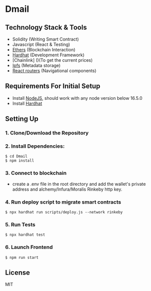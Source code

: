 # Dmail

## Technology Stack & Tools

- Solidity (Writing Smart Contract)
- Javascript (React & Testing)
- [Ethers](https://docs.ethers.io/v5/) (Blockchain Interaction)
- [Hardhat](https://hardhat.org/) (Development Framework)
- [Chainlink] ()(To get the current prices)
- [Ipfs](https://ipfs.io/) (Metadata storage)
- [React routers](https://v5.reactrouter.com/) (Navigational components)

## Requirements For Initial Setup
- Install [NodeJS](https://nodejs.org/en/), should work with any node version below 16.5.0
- Install [Hardhat](https://hardhat.org/)

## Setting Up
### 1. Clone/Download the Repository

### 2. Install Dependencies:
```
$ cd Dmail
$ npm install
```

### 3. Connect to blockchain
- create a .env file in the root directory and add the wallet's private address and alchemy/Infura/Moralis Rinkeby http key.

### 4. Run deploy script to migrate smart contracts
`$ npx hardhat run scripts/deploy.js --network rinkeby`

### 5. Run Tests
`$ npx hardhat test`

### 6. Launch Frontend
`$ npm run start`

License
----
MIT

